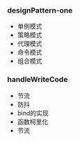 ### designPattern-one 
* 单例模式 
* 策略模式 
* 代理模式 
* 命令模式 
* 组合模式 

### handleWriteCode
* 节流
* 防抖
* bind的实现
* 函数柯里化
* 节流